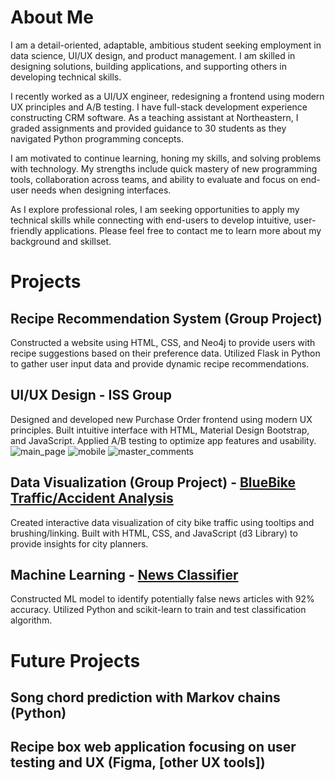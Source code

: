 # About Me
I am a detail-oriented, adaptable, ambitious student seeking employment in data science, UI/UX design, and product management. I am skilled in designing solutions, building applications, and supporting others in developing technical skills. 

I recently worked as a UI/UX engineer, redesigning a frontend using modern UX principles and A/B testing. I have full-stack development experience constructing CRM software. As a teaching assistant at Northeastern, I graded assignments and provided guidance to 30 students as they navigated Python programming concepts.

I am motivated to continue learning, honing my skills, and solving problems with technology. My strengths include quick mastery of new programming tools, collaboration across teams, and ability to evaluate and focus on end-user needs when designing interfaces.

As I explore professional roles, I am seeking opportunities to apply my technical skills while connecting with end-users to develop intuitive, user-friendly applications. Please feel free to contact me to learn more about my background and skillset.

# Projects

## Recipe Recommendation System (Group Project)
Constructed a website using HTML, CSS, and Neo4j to provide users with recipe suggestions based on their preference data. Utilized Flask in Python to gather user input data and provide dynamic recipe recommendations.

## UI/UX Design - ISS Group
Designed and developed new Purchase Order frontend using modern UX principles. Built intuitive interface with HTML, Material Design Bootstrap, and JavaScript. Applied A/B testing to optimize app features and usability.
![main_page](https://github.com/julianwsavini/julianwsavini.github.io/assets/93225744/a285bfc4-d173-47a9-b01d-f63eac242d0e)
![mobile](https://github.com/julianwsavini/julianwsavini.github.io/assets/93225744/d3e6bcaf-f70d-4563-95dc-8259ec27d3da)
![master_comments](https://github.com/julianwsavini/julianwsavini.github.io/assets/93225744/85a8d525-a615-4dcb-936f-48f3902b3740)


## Data Visualization (Group Project) - [BlueBike Traffic/Accident Analysis]([https://github.com/julianwsavini/BlueBikes_Visualization_Final_Project])
Created interactive data visualization of city bike traffic using tooltips and brushing/linking. Built with HTML, CSS, and JavaScript (d3 Library) to provide insights for city planners.

## Machine Learning - [News Classifier]([https://github.com/julianwsavini/news_classification])
Constructed ML model to identify potentially false news articles with 92% accuracy. Utilized Python and scikit-learn to train and test classification algorithm.

# Future Projects

## Song chord prediction with Markov chains (Python)

## Recipe box web application focusing on user testing and UX (Figma, [other UX tools])
